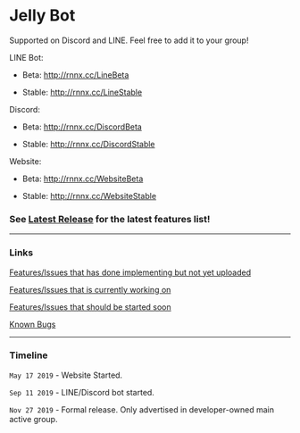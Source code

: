 # Jelly Bot

Supported on Discord and LINE. Feel free to add it to your group!



LINE Bot:

- Beta: http://rnnx.cc/LineBeta

- Stable: http://rnnx.cc/LineStable

Discord:

- Beta: http://rnnx.cc/DiscordBeta

- Stable: http://rnnx.cc/DiscordStable

Website:

- Beta: http://rnnx.cc/WebsiteBeta

- Stable: http://rnnx.cc/WebsiteStable

### See [Latest Release](https://github.com/RaenonX/Jelly-Bot/releases/latest) for the latest features list!

<hr>

### Links

[Features/Issues that has done implementing but not yet uploaded](https://github.com/RaenonX/Jelly-Bot/issues?q=is%3Aopen+is%3Aissue+label%3Atype-awaiting-pr)

[Features/Issues that is currently working on](https://github.com/RaenonX/Jelly-Bot/issues?q=is%3Aopen+is%3Aissue+label%3Amark-working)

[Features/Issues that should be started soon](https://github.com/RaenonX/Jelly-Bot/issues?q=is%3Aopen+is%3Aissue+label%3Apriority-9)

[Known Bugs](https://github.com/RaenonX/Jelly-Bot/issues?q=is%3Aopen+is%3Aissue+label%3Atype-bug)

<hr>

### Timeline

`May 17 2019` - Website Started.

`Sep 11 2019` - LINE/Discord bot started.

`Nov 27 2019` - Formal release. Only advertised in developer-owned main active group.
